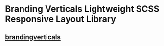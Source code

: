 # Branding Verticals Lightweight SCSS Responsive Layout Library
## [brandingverticals](https://www.brandingverticals.com)
